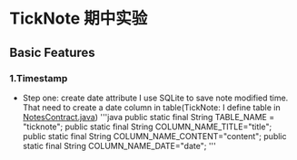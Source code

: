 # TickNote 期中实验
## Basic Features
### 1.Timestamp
* Step one: create date attribute
I use SQLite to save note modified time. That need to create a date column in table(TickNote: I define table in [NotesContract.java](https://github.com/FreedomHappy/AndroidDevelop/blob/master/TickNote/app/src/main/java/com/example/ticknote/NotesContract.java))
'''java
public static final String TABLE_NAME = "ticknote";
        public static final String COLUMN_NAME_TITLE="title";
        public static final String COLUMN_NAME_CONTENT="content";
        public static final String COLUMN_NAME_DATE="date";
'''
